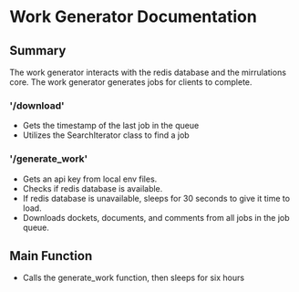 # Work Generator Documentation

## Summary
The work generator interacts with the redis database and the mirrulations core.
The work generator generates jobs for clients to complete.

### '/download'
* Gets the timestamp of the last job in the queue
* Utilizes the SearchIterator class to find a job

### '/generate_work'
* Gets an api key from local env files.
* Checks if redis database is available.
* If redis database is unavailable, sleeps for 30 seconds to give it time to load.
* Downloads dockets, documents, and comments from all jobs in the job queue.

## Main Function
* Calls the generate_work function, then sleeps for six hours